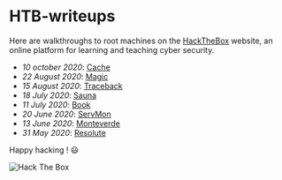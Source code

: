 # HTB-writeups
Here are walkthroughs to root machines on the [HackTheBox](https://www.hackthebox.eu) website, an online platform for learning and teaching cyber security.  

- _10 october 2020_: [Cache](https://github.com/flast101/HTB-writeups/tree/master/cache)
- _22 August 2020_: [Magic](https://github.com/flast101/HTB-writeups/tree/master/magic)
- _15 August 2020_: [Traceback](https://github.com/flast101/HTB-writeups/tree/master/traceback)
- _18 July 2020_: [Sauna](https://github.com/flast101/HTB-writeups/tree/master/sauna)
- _11 July 2020_: [Book](https://github.com/flast101/HTB-writeups/tree/master/book) 
- _20 June 2020_: [ServMon](https://github.com/flast101/HTB-writeups/tree/master/servmon)
- _13 June 2020_: [Monteverde](https://github.com/flast101/HTB-writeups/tree/master/monteverde)
- _31 May 2020_: [Resolute](https://github.com/flast101/HTB-writeups/tree/master/resolute)   
   
   


Happy hacking ! :smiley:

<img src="http://www.hackthebox.eu/badge/image/249498" alt="Hack The Box">


